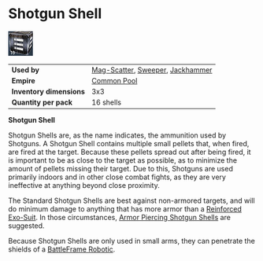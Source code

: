 # Shotgun Shell

![](../images/Shotgunshell.jpg "Shotgunshell.jpg")

|                          |                                                                                                                    |
| ------------------------ | ------------------------------------------------------------------------------------------------------------------ |
| **Used by**              | [Mag-Scatter](../weapons/Mag-Scatter.md), [Sweeper](../weapons/Sweeper.md), [Jackhammer](../weapons/Jackhammer.md) |
| **Empire**               | [Common Pool](../terminology/Common_Pool.md)                                                                       |
| **Inventory dimensions** | 3x3                                                                                                                |
| **Quantity per pack**    | 16 shells                                                                                                          |

**Shotgun Shell**

Shotgun Shells are, as the name indicates, the ammunition used by Shotguns. A
Shotgun Shell contains multiple small pellets that, when fired, are fired at the
target. Because these pellets spread out after being fired, it is important to
be as close to the target as possible, as to minimize the amount of pellets
missing their target. Due to this, Shotguns are used primarily indoors and in
other close combat fights, as they are very ineffective at anything beyond close
proximity.

The Standard Shotgun Shells are best against non-armored targets, and will do
minimum damage to anything that has more armor than a
[Reinforced Exo-Suit](../armor/Reinforced_Exo-Suit.md). In those circumstances,
[Armor Piercing Shotgun Shells](Armor_Piercing_Shotgun_Shell.md) are suggested.

Because Shotgun Shells are only used in small arms, they can penetrate the
shields of a [BattleFrame Robotic](../vehicles/BattleFrame_Robotics.md).
